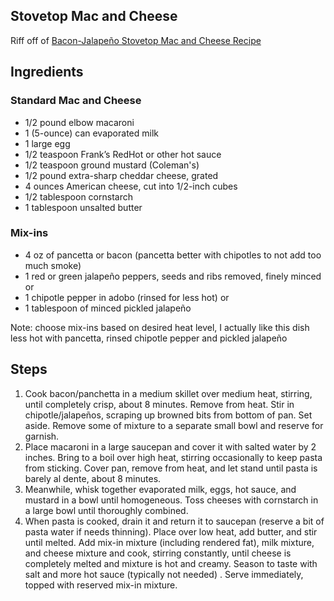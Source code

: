 ## Stovetop Mac and Cheese

Riff off of [Bacon-Jalapeño Stovetop Mac and Cheese Recipe](https://www.seriouseats.com/recipes/2015/10/bacon-jalapeno-stovetop-macaroni-and-cheese-recipe.html)

## Ingredients

### Standard Mac and Cheese

- 1/2 pound elbow macaroni
- 1 (5-ounce) can evaporated milk
- 1 large egg
- 1/2 teaspoon Frank’s RedHot or other hot sauce
- 1/2 teaspoon ground mustard (Coleman's)
- 1/2 pound extra-sharp cheddar cheese, grated
- 4 ounces American cheese, cut into 1/2-inch cubes
- 1/2 tablespoon cornstarch
- 1 tablespoon unsalted butter
    
### Mix-ins
- 4 oz of pancetta or bacon (pancetta better with chipotles to not add too much smoke)
- 1 red or green jalapeño peppers, seeds and ribs removed, finely minced or
- 1 chipotle pepper in adobo (rinsed for less hot) or
- 1 tablespoon of minced pickled jalapeño
    
Note: choose mix-ins based on desired heat level, I actually like this dish less hot with pancetta, rinsed chipotle pepper and pickled jalapeño

## Steps

1. Cook bacon/panchetta in a medium skillet over medium heat, stirring, until completely crisp, about 8 minutes. Remove from heat. Stir in chipotle/jalapeños, scraping up browned bits from bottom of pan. Set aside. Remove some of mixture to a separate small bowl and reserve for garnish.
2. Place macaroni in a large saucepan and cover it with salted water by 2 inches. Bring to a boil over high heat, stirring occasionally to keep pasta from sticking. Cover pan, remove from heat, and let stand until pasta is barely al dente, about 8 minutes.
3. Meanwhile, whisk together evaporated milk, eggs, hot sauce, and mustard in a bowl until homogeneous. Toss cheeses with cornstarch in a large bowl until thoroughly combined.
4. When pasta is cooked, drain it and return it to saucepan (reserve a bit of pasta water if needs thinning). Place over low heat, add butter, and stir until melted. Add mix-in mixture (including rendered fat), milk mixture, and cheese mixture and cook, stirring constantly, until cheese is completely melted and mixture is hot and creamy. Season to taste with salt and more hot sauce (typically not needed) . Serve immediately, topped with reserved mix-in mixture.
